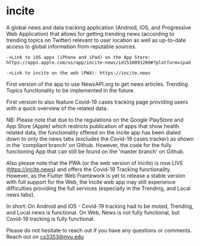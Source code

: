 # incite

A global news and data tracking application (Android, iOS, and Progressive Web Application) that allows for getting trending news (according to trending topics on Twitter) relevant to user location as well as up-to-date access to global information from reputable sources.

    ->Link to iOS apps (iPhone and iPad) on the App Store: https://apps.apple.com/us/app/incite-news/id1516091260#?platform=ipad

    ->Link to incite on the web (PWA): https://incite.news

First version of the app to use NewsAPI.org to get news articles. Trending Topics functionality to be implemented in the future.

First version to also feature  Covid-19 cases tracking page providing users with a quick overview of the related data.

NB: Please note that due to the regulations on the Google PlayStore and App Store (Apple) which restricts publication of apps that show health related data, the functionality offered on the incite app has been dialed down to only the news tabs (excludes the Covid-19 cases tracker) as shown in the 'compliant branch' on Github. However, the code for the fully functioning App that can still be found on the 'master branch' on Github.

Also please note that the PWA (or the web version of Incite) is now LIVE (https://incite.news) and offers the Covid-19 Tracking functionality. However, as the Flutter Web Framework is yet to release a stable version with full support for the Web, the Incite web app may still experience difficulties providing the full services (especially in the Trending, and Local news tabs).

In short: On Android and iOS - Covid-19 tracking had to be muted, Trending, and Local news is functional. On Web, News is not fully functional, but Covid-19 tracking is fully functional.

Please do not hesitate to reach out if you have any questions or comments. Reach out on cs3353@nyu.edu
